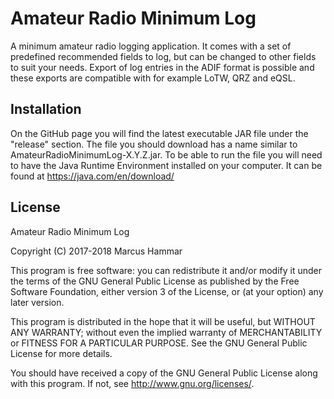 Amateur Radio Minimum Log
=========================
A minimum amateur radio logging application. It comes with a set of predefined recommended fields to log, but can be changed to other fields to suit your needs. Export of log entries in the ADIF format is possible and these exports are compatible with for example LoTW, QRZ and eQSL.

Installation
------------
On the GitHub page you will find the latest executable JAR file under the "release" section. The file you should download has a name similar to AmateurRadioMinimumLog-X.Y.Z.jar. To be able to run the file you will need to have the Java Runtime Environment installed on your computer. It can be found at https://java.com/en/download/

License
-------
Amateur Radio Minimum Log

Copyright (C) 2017-2018  Marcus Hammar

This program is free software: you can redistribute it and/or modify it under the terms of the GNU General Public License as published by the Free Software Foundation, either version 3 of the License, or (at your option) any later version.

This program is distributed in the hope that it will be useful, but WITHOUT ANY WARRANTY; without even the implied warranty of MERCHANTABILITY or FITNESS FOR A PARTICULAR PURPOSE.  See the GNU General Public License for more details.

You should have received a copy of the GNU General Public License along with this program.  If not, see <http://www.gnu.org/licenses/>.
